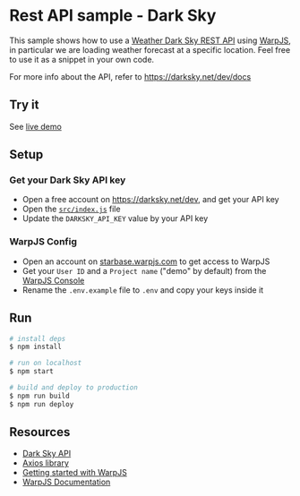 # Rest API sample - Dark Sky

This sample shows how to use a [Weather Dark Sky REST API](https://darksky.net/dev) using [WarpJS](https://warpjs.com), in particular we are loading weather forecast at a specific location. Feel free to use it as a snippet in your own code.

For more info about the API, refer to https://darksky.net/dev/docs

## Try it

See [live demo](https://warpjs-4iak0pdr14h47qccekgmhybjj.storage.googleapis.com/index.html)

## Setup

### Get your Dark Sky API key

- Open a free account on https://darksky.net/dev, and get your API key
- Open the [`src/index.js`](src/index.js) file
- Update the `DARKSKY_API_KEY` value by your API key

### WarpJS Config

- Open an account on [starbase.warpjs.com](https://starbase.warpjs.com) to get access to WarpJS
- Get your `User ID` and a `Project name` ("demo" by default) from the [WarpJS Console](https://starbase.warpjs.com)
- Rename the `.env.example` file to `.env` and copy your keys inside it

## Run

```bash
# install deps
$ npm install

# run on localhost
$ npm start

# build and deploy to production
$ npm run build
$ npm run deploy
```

## Resources

- [Dark Sky API](https://darksky.net/dev)
- [Axios library](https://github.com/axios/axios)
- [Getting started with WarpJS](https://warpjs.dev/docs/getting-started)
- [WarpJS Documentation](https://warpjs.dev/)
